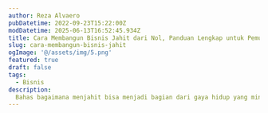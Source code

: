 ```yaml
---
author: Reza Alvaero
pubDatetime: 2022-09-23T15:22:00Z
modDatetime: 2025-06-13T16:52:45.934Z
title: Cara Membangun Bisnis Jahit dari Nol, Panduan Lengkap untuk Pemula
slug: cara-membangun-bisnis-jahit
ogImage: '@/assets/img/5.png'
featured: true
draft: false
tags:
  - Bisnis
description:
  Bahas bagaimana menjahit bisa menjadi bagian dari gaya hidup yang mindful dan produktif.
---
```

